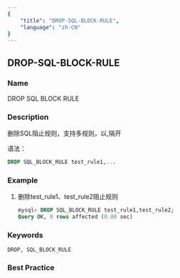 ```yaml
---
{
    "title": "DROP-SQL-BLOCK-RULE",
    "language": "zh-CN"
}
---
```


<!--
Licensed to the Apache Software Foundation (ASF) under one
or more contributor license agreements.  See the NOTICE file
distributed with this work for additional information
regarding copyright ownership.  The ASF licenses this file
to you under the Apache License, Version 2.0 (the
"License"); you may not use this file except in compliance
with the License.  You may obtain a copy of the License at

  http://www.apache.org/licenses/LICENSE-2.0

Unless required by applicable law or agreed to in writing,
software distributed under the License is distributed on an
"AS IS" BASIS, WITHOUT WARRANTIES OR CONDITIONS OF ANY
KIND, either express or implied.  See the License for the
specific language governing permissions and limitations
under the License.
-->

## DROP-SQL-BLOCK-RULE

### Name

DROP SQL BLOCK RULE

### Description

删除SQL阻止规则，支持多规则，以,隔开

语法：

```sql
DROP SQL_BLOCK_RULE test_rule1,...
```

### Example

1. 删除test_rule1、test_rule2阻止规则

   ```sql
   mysql> DROP SQL_BLOCK_RULE test_rule1,test_rule2;
   Query OK, 0 rows affected (0.00 sec)
   ```

### Keywords

```text
DROP, SQL_BLOCK_RULE
```

### Best Practice

